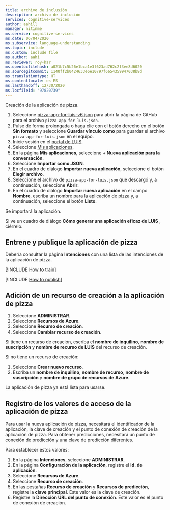 ```yaml
---
title: archivo de inclusión
description: archivo de inclusión
services: cognitive-services
author: aahill
manager: nitinme
ms.service: cognitive-services
ms.date: 06/04/2020
ms.subservice: language-understanding
ms.topic: include
ms.custom: include file
ms.author: aahi
ms.reviewer: roy-har
ms.openlocfilehash: a021b7c5b26e1bca1e3f623ad762c2f3ee8d6020
ms.sourcegitcommit: 1140ff2b0424633e6e10797f6654359947038b8d
ms.translationtype: HT
ms.contentlocale: es-ES
ms.lasthandoff: 12/30/2020
ms.locfileid: "97820739"
---
```

Creación de la aplicación de pizza.

1. Seleccione [pizza-app-for-luis-v6.json](https://github.com/Azure-Samples/cognitive-services-sample-data-files/blob/master/luis/apps/pizza-app-for-luis-v6.json) para abrir la página de GitHub para el archivo `pizza-app-for-luis.json`.
1. Pulse de forma prolongada o haga clic con el botón derecho en el botón **Sin formato** y seleccione **Guardar vínculo como** para guardar el archivo `pizza-app-for-luis.json` en el equipo.
1. Inicie sesión en el [portal de LUIS](https://www.luis.ai).
1. Seleccione [Mis aplicaciones](https://www.luis.ai/applications).
1. En la página **Mis aplicaciones**, seleccione **+ Nueva aplicación para la conversación**.
1. Seleccione **Importar como JSON**.
1. En el cuadro de diálogo **Importar nueva aplicación**, seleccione el botón **Elegir archivo**.
1. Seleccione el archivo de `pizza-app-for-luis.json` que descargó y, a continuación, seleccione **Abrir**.
1. En el cuadro de diálogo **Importar nueva aplicación** en el campo **Nombre**, escriba un nombre para la aplicación de pizza y, a continuación, seleccione el botón **Listo**.

Se importará la aplicación.

Si ve un cuadro de diálogo **Cómo generar una aplicación eficaz de LUIS** , ciérrelo.

## <a name="train-and-publish-the-pizza-app"></a>Entrene y publique la aplicación de pizza

Debería consultar la página **Intenciones** con una lista de las intenciones de la aplicación de pizza.

[!INCLUDE [How to train](howto-train.md)]

[!INCLUDE [How to publish](howto-publish.md)]

## <a name="add-an-authoring-resource-to-the-pizza-app"></a>Adición de un recurso de creación a la aplicación de pizza

1. Seleccione **ADMINISTRAR**.
1. Seleccione **Recursos de Azure**.
1. Seleccione **Recurso de creación**.
1. Seleccione **Cambiar recurso de creación**.

Si tiene un recurso de creación, escriba el **nombre de inquilino**, **nombre de suscripción** y **nombre de recurso de LUIS** del recurso de creación.

Si no tiene un recurso de creación:

1. Seleccione **Crear nuevo recurso**.
1. Escriba un **nombre de inquilino**, **nombre de recurso**, **nombre de suscripción** y **nombre de grupo de recursos de Azure**.

La aplicación de pizza ya está lista para usarse.

## <a name="record-the-access-values-for-your-pizza-app"></a>Registro de los valores de acceso de la aplicación de pizza

Para usar la nueva aplicación de pizza, necesitará el identificador de la aplicación, la clave de creación y el punto de conexión de creación de la aplicación de pizza. Para obtener predicciones, necesitará un punto de conexión de predicción y una clave de predicción diferentes.

Para establecer estos valores:

1. En la página **Intenciones**, seleccione **ADMINISTRAR**.
1. En la página **Configuración de la aplicación**, registre el **Id. de aplicación**.
1. Seleccione **Recursos de Azure**.
1. Seleccione **Recurso de creación**.
1. En las pestañas **Recurso de creación** y **Recursos de predicción**, registre la **clave principal**. Este valor es la clave de creación.
1. Registre la **Dirección URL del punto de conexión**. Este valor es el punto de conexión de creación.
